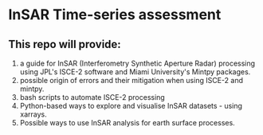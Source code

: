 # InSAR Time-series assessment 

## This repo will provide:
 1. a guide for InSAR (Interferometry Synthetic Aperture Radar) processing using JPL's ISCE-2 software and Miami University's Mintpy packages.
 2. possible origin of errors and their mitigation when using ISCE-2 and mintpy. 
 3. bash scripts to automate ISCE-2 processing 
 4. Python-based ways to explore and visualise InSAR datasets - using xarrays. 
 5. Possible ways to use InSAR analysis for earth surface processes. 
